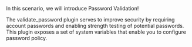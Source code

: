 In this scenario, we will introduce Password Validation!

The validate_password plugin serves to improve security by requiring account passwords and enabling strength testing of potential passwords. This plugin exposes a set of system variables that enable you to configure password policy.
